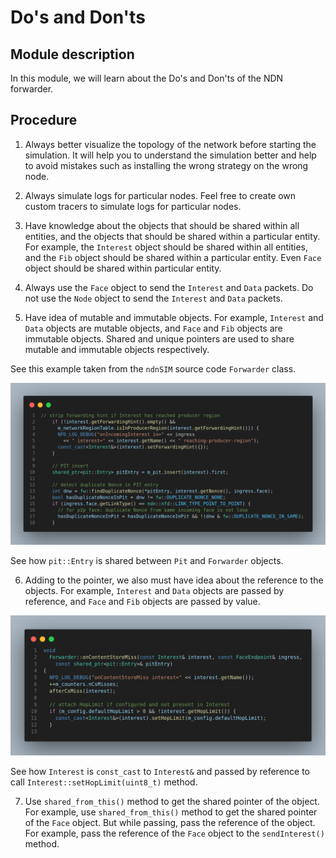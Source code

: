 # Do's and Don'ts


## Module description

In this module, we will learn about the Do's and Don'ts of the NDN forwarder.

## Procedure

1. Always better visualize the topology of the network before starting the simulation. It will help you to understand the simulation better and help to avoid mistakes such as installing the wrong strategy on the wrong node.

2. Always simulate logs for particular nodes. Feel free to create own custom tracers to simulate logs for particular nodes.

3. Have knowledge about the objects that should be shared within all entities, and the objects that should be shared within a particular entity. For example, the `Interest` object should be shared within all entities, and the `Fib` object should be shared within a particular entity. Even `Face` object should be shared within particular entity.

4. Always use the `Face` object to send the `Interest` and `Data` packets. Do not use the `Node` object to send the `Interest` and `Data` packets.

5. Have idea of mutable and immutable objects. For example, `Interest` and `Data` objects are mutable objects, and `Face` and `Fib` objects are immutable objects. Shared and unique pointers are used to share mutable and immutable objects respectively.

See this  example taken from the `ndnSIM` source code `Forwarder` class.

![Alt text](./../dos_donts/pic_1.png)

See how `pit::Entry` is shared between `Pit` and `Forwarder` objects.


6. Adding to the pointer, we also must have idea about the reference to the objects. For example, `Interest` and `Data` objects are passed by reference, and `Face` and `Fib` objects are passed by value.

![Alt text](./../dos_donts/pic_2.png)

See how `Interest` is `const_cast` to `Interest&` and passed by reference to call `Interest::setHopLimit(uint8_t)` method.

7. Use `shared_from_this()` method to get the shared pointer of the object. For example, use `shared_from_this()` method to get the shared pointer of the `Face` object. But while passing, pass the reference of the object. For example, pass the reference of the `Face` object to the `sendInterest()` method.